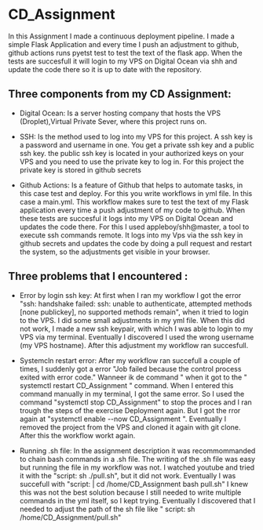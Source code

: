 # CD_Assignment
In this Assignment I made a continuous deployment pipeline. I made a simple Flask Application and every time I push an adjustment to github, github actions runs pyetst test to test the text of the flask app. When the tests are succesfull it will login to my VPS on Digital Ocean via shh and update the code there so it is up to date with the repository. 

## Three components from my CD Assignment:
- Digital Ocean: Is a server hosting company that hosts the VPS (Droplet),Virtual Private Sever, where this project runs on.
  
- SSH: Is the method used to log into my VPS for this project. A ssh key is a password and username in one. You get a private ssh key and a public ssh key.
  the public ssh key is located in your authorized keys on your VPS and you need to use the private key to log in. For this project the private key is stored in 
  github secrets
 
- Github Actions: Is a feature of Github that helps to automate tasks, in this case test and deploy. For this you write workflows in yml file. In this case a   main.yml. This workflow makes sure to test the text of my Flask application every time a push adjustment of my code to github. When these tests are succesful it logs into my VPS on Digital Ocean and updates the code there. For this I used appleboy/shh@master, a tool to execute ssh commands remote. It logs into my Vps via the ssh key in github secrets and updates the code by doing a pull request and restart the system, so the adjustments get visible in your browser.  
 
  
## Three problems that I encountered :
 - Error by login ssh key: At first when I ran my workflow I got the error  "ssh: handshake failed: ssh: unable to authenticate, attempted methods [none publickey], no supported methods remain", when it tried to login to the VPS. I did some small adjustments in my yml file. When this did not work, I made a new ssh keypair, with which I was able to login to my VPS via my terminal. Eventually I discovered I used the wrong username (my VPS hostname). After this adjustment my workflow ran succesfull.
 
 - Systemcln restart error: After my workflow ran succefull a couple of times, I suddenly got a error "Job failed because the control process exited with error code." Wanneer ik de command " when it got to the " systemctl restart CD_Assignment " command. When I entered this command manually in my terminal, I got the same error. So I used the command "systemctl stop CD_Assignment" to stop the proces and I ran trough the steps of the exercise Deployment again. But I got the rror again at "systemctl enable --now CD_Assignment ". Eventually I removed the project from the VPS and cloned it again with git clone. After this the workflow workt again. 
    
  - Running .sh file: In the assignment description it was recommommanded to chain bash commands in a .sh file. The writing of the .sh file was easy but running the file in my workflow was not. I watched youtube and tried it with the "script: sh ./pull.sh", but it did not work. Eventually I was succefull with
        "script: |
                 cd /home/CD_Assignment
                 bash pull.sh"
    I knew this was not the best solution because I still needed to write multiple commands in the yml itself, so I kept trying. Eventually I discovered that I needed to adjust the path of the sh file like " script: sh /home/CD_Assignment/pull.sh" 
 
    
